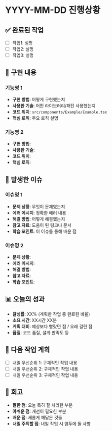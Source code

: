 # YYYY-MM-DD 진행상황

## ✅ 완료된 작업
- [ ] 작업1: 설명
- [ ] 작업2: 설명
- [ ] 작업3: 설명

## 🔧 구현 내용

### 기능명 1
- **구현 방법**: 어떻게 구현했는지
- **사용한 기술**: 어떤 라이브러리/패턴 사용했는지
- **코드 위치**: `src/components/Example/Example.tsx`
- **핵심 로직**: 주요 로직 설명

### 기능명 2
- **구현 방법**: 
- **사용한 기술**: 
- **코드 위치**: 
- **핵심 로직**: 

## 🐛 발생한 이슈

### 이슈명 1
- **문제 상황**: 무엇이 문제였는지
- **에러 메시지**: 정확한 에러 내용
- **해결 방법**: 어떻게 해결했는지
- **참고 자료**: 도움이 된 링크나 문서
- **학습 포인트**: 이 이슈를 통해 배운 점

### 이슈명 2
- **문제 상황**: 
- **에러 메시지**: 
- **해결 방법**: 
- **참고 자료**: 
- **학습 포인트**: 

## 📊 오늘의 성과
- **달성률**: XX% (계획한 작업 중 완료된 비율)
- **소요 시간**: XX시간 XX분
- **계획 대비**: 예상보다 빨랐던 점 / 오래 걸린 점
- **품질**: 코드 품질, 설계 만족도 등

## 🔄 다음 작업 계획
- [ ] 내일 우선순위 1: 구체적인 작업 내용
- [ ] 내일 우선순위 2: 구체적인 작업 내용
- [ ] 내일 우선순위 3: 구체적인 작업 내용

## 💭 회고
- **잘한 점**: 오늘 특히 잘 처리한 부분
- **아쉬운 점**: 개선이 필요한 부분
- **배운 점**: 새롭게 깨달은 것들
- **내일 주의할 점**: 내일 작업 시 염두에 둘 사항